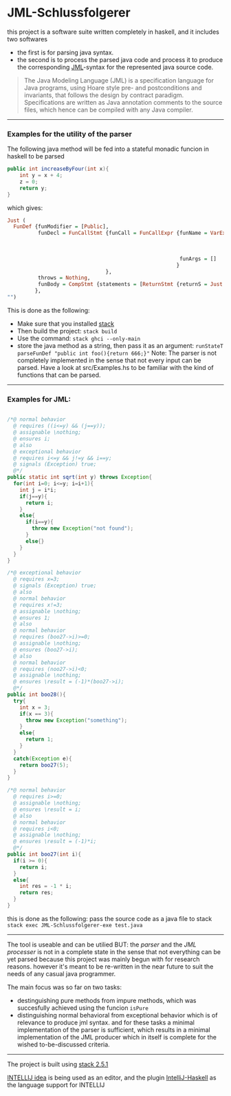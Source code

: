 # JML-Schlussfolgerer
this project is a software suite written completely in haskell, and it includes two softwares
- the first is for parsing java syntax.
- the second is to process the parsed java code and process it to produce the corresponding [JML](https://en.wikipedia.org/wiki/Java_Modeling_Language)-syntax for the represented java source code.
> The Java Modeling Language (JML) is a specification language for Java programs, using Hoare style pre- and postconditions and invariants, that follows the design by contract paradigm. Specifications are written as Java annotation comments to the source files, which hence can be compiled with any Java compiler.
---
### Examples for the utility of the parser
The following java method will be fed into a stateful monadic funcion in haskell to be parsed
```java
public int increaseByFour(int x){
    int y = x + 4;
    z = 0;
    return y;
}

```

which gives:

```haskell
Just (
  FunDef {funModifier = [Public],
          funDecl = FunCallStmt {funCall = FunCallExpr {funName = VarExpr {varType = Just (BuiltInType Int),
                                                                           varObj = [],
                                                                           varName = "foo"
                                                                          },
                                                        funArgs = []
                                                       }
                                },
          throws = Nothing,
          funBody = CompStmt {statements = [ReturnStmt {returnS = Just (IntLiteral 666)}]}
         },
"")
```

This is done as the following: 
  - Make sure that you installed [stack](https://docs.haskellstack.org/en/stable/README/)
  - Then build the project: `stack build`
  - Use the command: `stack ghci --only-main`
  - store the java method as a string, then pass it as an argument: `runStateT parseFunDef "public int foo(){return 666;}"`
Note: The parser is not completely implemented in the sense that not every input can be parsed.
      Have a look at src/Examples.hs to be familiar with the kind of functions that can be parsed.

---
### Examples for JML:
```java

/*@ normal behavior
  @ requires ((i<=y) && (j==y));
  @ assignable \nothing;
  @ ensures i;
  @ also
  @ exceptional behavior
  @ requires i<=y && j!=y && i==y;
  @ signals (Exception) true;
  @*/
public static int sqrt(int y) throws Exception{
  for(int i=0; i<=y; i=i+1){
    int j = i*i;
    if(j==y){
      return i;
    }
    else{
      if(i==y){
        throw new Exception("not found");
      }
      else{}
    }
  }
}
```
```java
/*@ exceptional behavior
  @ requires x=3;
  @ signals (Exception) true;
  @ also
  @ normal behavior
  @ requires x!=3;
  @ assignable \nothing;
  @ ensures 1;
  @ also
  @ normal behavior
  @ requires (boo27->i)>=0;
  @ assignable \nothing;
  @ ensures (boo27->i);
  @ also
  @ normal behavior
  @ requires (noo27->i)<0;
  @ assignable \nothing;
  @ ensures \result = (-1)*(boo27->i);
  @*/
public int boo28(){
  try{
    int x = 3;
    if(x == 3){
      throw new Exception("something");
    }
    else{
      return 1;
    }
  }
  catch(Exception e){
    return boo27(5);
  }
}

/*@ normal behavior
  @ requires i>=0;
  @ assignable \nothing;
  @ ensures \result = i;
  @ also
  @ normal behavior
  @ requires i<0;
  @ assignable \nothing;
  @ ensures \result = (-1)*i;
  @*/
public int boo27(int i){
  if(i >= 0){
    return i;
  }
  else{
    int res = -1 * i;
    return res;
  }
}
```

this is done as the following: pass the source code as a java file to stack `stack exec JML-Schlussfolgerer-exe test.java`

---
The tool is useable and can be utilied
BUT: the _parser_ and the _JML processer_ is not in a complete state in the sense that not everything can be yet parsed because this project was mainly begun with for research reasons. however it's meant to be re-written in the near future to suit the needs of any casual java programmer.

The main focus was so far on two tasks:
- destinguishing pure methods from impure methods, which was succesfully achieved using the funcion `isPure`
- distinguishing normal behavioral from exceptional behavior which is of relevance to produce jml syntax.
and for these tasks a minimal implementation of the parser is sufficient, which results in a minimal implementation of the JML producer which in itself is complete for the wished to-be-discussed criteria.
---

The project is built using [stack 2.5.1](https://docs.haskellstack.org/en/stable/README/)

[INTELLIJ idea](https://www.jetbrains.com/de-de/idea/) is being used as an editor, and the plugin [IntelliJ-Haskell](https://plugins.jetbrains.com/plugin/8258-intellij-haskell) as the language support for INTELLIJ
